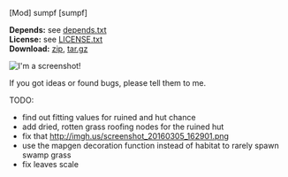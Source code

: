 [Mod] sumpf [sumpf]

**Depends:** see [depends.txt](https://raw.githubusercontent.com/HybridDog/sumpf/master/sumpf/depends.txt)<br/>
**License:** see [LICENSE.txt](https://raw.githubusercontent.com/HybridDog/sumpf/master/LICENSE.txt)<br/>
**Download:** [zip](https://github.com/HybridDog/sumpf/archive/master.zip), [tar.gz](https://github.com/HybridDog/sumpf/archive/master.tar.gz)<br/>

![I'm a screenshot!](http://bit.ly/1wOCWpq)

If you got ideas or found bugs, please tell them to me.


TODO:
* find out fitting values for ruined and hut chance
* add dried, rotten grass roofing nodes for the ruined hut
* fix that http://imgh.us/screenshot_20160305_162901.png
* use the mapgen decoration function instead of habitat to rarely spawn swamp grass
* fix leaves scale

